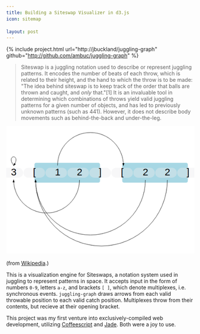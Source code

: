 ```yaml
---
title: Building a Siteswap Visualizer in d3.js
icon: sitemap

layout: post
---
```


{% include project.html 
   url="http://jbuckland/juggling-graph" 
   github="http://github.com/ambuc/juggling-graph" %}

> Siteswap is a juggling notation used to describe or represent juggling
> patterns. It encodes the number of beats of each throw, which is related to
> their height, and the hand to which the throw is to be made: "The idea behind
> siteswap is to keep track of the order that balls are thrown and caught, and
> _only_ that."[1] It is an invaluable tool in determining which combinations of
> throws yield valid juggling patterns for a given number of objects, and has
> led to previously unknown patterns (such as 441). However, it does not
> describe body movements such as behind-the-back and under-the-leg.  

[<img src="https://github.com/ambuc/juggling-graph/raw/gh-pages/example.png">](/juggling-graph/)

(from [Wikipedia](https://en.wikipedia.org/wiki/Siteswap).)

This is a visualization engine for Siteswaps, a notation system used in juggling
to represent patterns in space. It accepts input in the form of numbers `0-9`,
letters `a-z`, and brackets `[ ]`, which denote multiplexes, i.e. synchronous
events. `juggling-graph` draws arrows from each valid throwable position to each
valid catch position. Multiplexes throw from their contents, but recieve at
their opening bracket.

This project was my first venture into exclusively-compiled web development,
utilizing [Coffeescript](http://coffeescript.org) and
[Jade](http://jade-lang.com/). Both were a joy to use.

